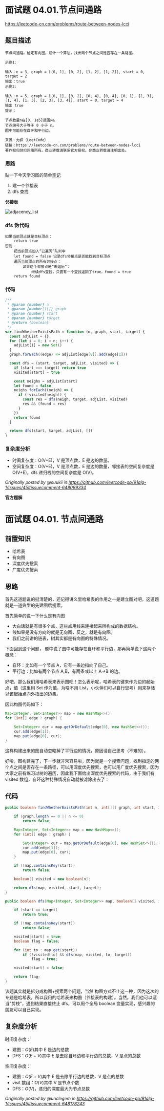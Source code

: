 # 面试题 04.01.节点间通路

https://leetcode-cn.com/problems/route-between-nodes-lcci

## 题目描述

```
节点间通路。给定有向图，设计一个算法，找出两个节点之间是否存在一条路径。

示例1:

输入：n = 3, graph = [[0, 1], [0, 2], [1, 2], [1, 2]], start = 0, target = 2
输出：true
示例2:

输入：n = 5, graph = [[0, 1], [0, 2], [0, 4], [0, 4], [0, 1], [1, 3], [1, 4], [1, 3], [2, 3], [3, 4]], start = 0, target = 4
输出 true
提示：

节点数量n在[0, 1e5]范围内。
节点编号大于等于 0 小于 n。
图中可能存在自环和平行边。

来源：力扣（LeetCode）
链接：https://leetcode-cn.com/problems/route-between-nodes-lcci
著作权归领扣网络所有。商业转载请联系官方授权，非商业转载请注明出处。
```

### 思路

贴一下今天学习图的简单[笔记](https://github.com/suukii/Articles/blob/master/articles/graph_data_structure.md)

1. 建一个邻接表
2. dfs 查找

**邻接表**

![adjacency_list](https://user-images.githubusercontent.com/30331289/85397948-03f7b800-b587-11ea-8d57-d3dcf55bf3f1.png)

### dfs 伪代码

```
如果当前顶点就是目标顶点：
    return true
否则：
    把当前顶点加入“已遍历”队列中
    let found = false 记录dfs邻接点是否能找到目标顶点
    遍历当前顶点的所有邻接点：
        如果这个邻接点是“未遍历”：
            继续dfs查找，只要有一个查找返回了true，found = true
    return found
```

### 代码

```js
/**
 * @param {number} n
 * @param {number[][]} graph
 * @param {number} start
 * @param {number} target
 * @return {boolean}
 */
var findWhetherExistsPath = function (n, graph, start, target) {
  const adjList = {}
  for (let i = 0; i < n; i++) {
    adjList[i] = new Set()
  }
  graph.forEach((edge) => adjList[edge[0]].add(edge[1]))

  const dfs = (start, target, adjList, visited) => {
    if (start === target) return true
    visited[start] = true

    const neighs = adjList[start]
    let found = false
    neighs.forEach((neigh) => {
      if (!visited[neigh]) {
        const res = dfs(neigh, target, adjList, visited)
        res && (found = res)
      }
    })
    return found
  }

  return dfs(start, target, adjList, [])
}
```

### 复杂度分析

- 时间复杂度：O(V+E)，V 是顶点数，E 是边的数量。
- 空间复杂度：O(V+E)，V 是顶点数，E 是边的数量，邻接表的空间复杂度是 O(V+E)，dfs 递归栈的空间复杂度是 O(V)。

_Originally posted by @suukii in https://github.com/leetcode-pp/91alg-1/issues/45#issuecomment-648089334_

**官方题解**

# 面试题 04.01. 节点间通路

## 前置知识

- 哈希表
- 有向图
- 深度优先搜索
- 广度优先搜索

## 思路

首先这道题说的挺清楚的，还记得讲义里哈希表的作用之一是建立图对吧，这道题就是一道典型的先建图后搜索。

首先简单的说一下什么是有向图

- 大白话就是有很多个点，这些点用线来连接起来所构成的数据结构。
- 线如果是没有方向的就是无向图，反之，就是有向图。
- 我们之前讲的链表，树其实都是有向图的特殊情况。

下面回到这个问题， 题中说了图中可能存在自环和平行边，那再简单说下这两个概念：

- 自环：比如有一个节点 A，它有一条边指向了自己。
- 平行边：比如有两个节点 A,B，有两条或以上 A→B 的边。

好吧，那么我们用哈希表来表示图吧！怎么表示呢，哈希表的键来作为边的起始点，值（这里用 Set 作为值，为啥不用 List，小伙伴们可以自行思考）用来存储以该起始点向外指出的边集。

因此构图代码如下：

```java
Map<Integer, Set<Integer>> map = new HashMap<>();
for (int[] edge : graph) {

    Set<Integer> cur = map.getOrDefault(edge[0], new HashSet<>());
    cur.add(edge[1]);
    map.put(edge[0], cur);
}
```

这样构建出来的图自动忽略掉了平行边的情况，原因请自己思考（不难的）。

好啦，图构建完了，下一步就非常容易啦，因为就是一个搜索问题，找到指定的两个点之间是否存在一条路径，可以用深度优先搜索，也可以用广度优先搜索，因为大家之前有练习过树的遍历，因此我下面给出深度优先搜索的代码，由于我们有 visited 数组，自环这种特殊情况自动就被滤除出去了：

## 代码

```java
public boolean findWhetherExistsPath(int n, int[][] graph, int start, int target) {

    if (graph.length == 0 || n <= 0)
        return false;

    Map<Integer, Set<Integer>> map = new HashMap<>();
    for (int[] edge : graph) {

        Set<Integer> cur = map.getOrDefault(edge[0], new HashSet<>());
        cur.add(edge[1]);
        map.put(edge[0], cur);
    }

    if (!map.containsKey(start))
        return false;

    boolean[] visited = new boolean[n];

    return dfs(map, visited, start, target);
}

public boolean dfs(Map<Integer, Set<Integer>> map, boolean[] visited, int start, int target) {

    if (start == target)
        return true;

    if (!map.containsKey(start))
        return false;

    visited[start] = true;
    boolean flag = false;

    for (int to : map.get(start))
        if (!visited[to] && dfs(map, visited, to, target))
            flag = true;

    visited[start] = false;

    return flag;
}
```

该题其实就是拆分成构图+搜索两个问题，当然 构图方式不止这一种，因为这次的专题是哈希表，所以我用的哈希表来构图（邻接表的构建）。当然，我们也可以适当"剪枝"，遇到结果直接终止 dfs，可以用个全局 boolean 变量实现，感兴趣的朋友可以自己实现。

## 复杂度分析

时间复杂度：

- 建图：$O(E)$其中 E 是边的总数
- DFS：$O(E+V)$其中 E 是去除自环边和平行边的总数，V 是点的总数

空间复杂度：

- 建图：$O(E+V)$其中 E 是去除平行边的总数，V 是点的总数
- visit 数组：$O(V)$其中 V 是节点个数
- DFS：$O(V)$，递归的深度最大为节点总数

_Originally posted by @unclegem in https://github.com/leetcode-pp/91alg-1/issues/45#issuecomment-648178243_
